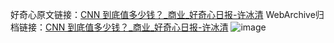 好奇心原文链接：[CNN 到底值多少钱？_商业_好奇心日报-许冰清](https://www.qdaily.com/articles/1628.html)
WebArchive归档链接：[CNN 到底值多少钱？_商业_好奇心日报-许冰清](http://web.archive.org/web/20170623004520/http://www.qdaily.com/articles/1628.html)
![image](http://ww3.sinaimg.cn/large/007d5XDply1g3v4id4roqj30u0778npd)